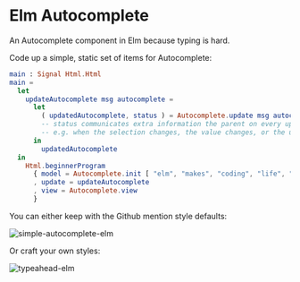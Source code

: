 # Elm Autocomplete

An Autocomplete component in Elm because typing is hard.

Code up a simple, static set of items for Autocomplete:
```elm
main : Signal Html.Html
main =
  let
    updateAutocomplete msg autocomplete =
      let
        ( updatedAutocomplete, status ) = Autocomplete.update msg autocomplete 
        -- status communicates extra information the parent on every update
        -- e.g. when the selection changes, the value changes, or the user has triggered a completion
      in
        updatedAutocomplete
  in
    Html.beginnerProgram
      { model = Autocomplete.init [ "elm", "makes", "coding", "life", "easy" ]
      , update = updateAutocomplete
      , view = Autocomplete.view
      }
```

You can either keep with the Github mention style defaults:

![simple-autocomplete-elm](https://cloud.githubusercontent.com/assets/3099999/15311173/ec6c0bfa-1bac-11e6-85e1-b19f30bcdcfe.gif)


Or craft your own styles:

![typeahead-elm](https://cloud.githubusercontent.com/assets/3099999/15311152/aacb0746-1bac-11e6-9e2f-b4c30cc90345.gif)

